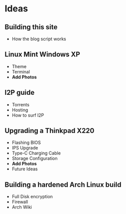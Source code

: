 # Ideas

## Building this site
 
 - How the blog script works

## Linux Mint Windows XP

 - Theme
 - Terminal
 - **Add Photos**

## I2P guide

 - Torrents
 - Hosting
 - How to surf I2P

 ## Upgrading a Thinkpad X220

 - Flashing BIOS
 - IPS Upgrade
 - Type-C Charging Cable
 - Storage Configuration
 - **Add Photos** 
 - Future Ideas

 ## Building a hardened Arch Linux build

 - Full Disk encryption
 - Firewall
 - Arch Wiki
